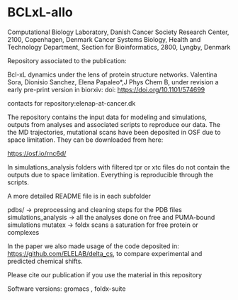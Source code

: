 # BCLxL-allo
Computational Biology Laboratory, Danish Cancer Society Research Center, 2100, Copenhagen, Denmark
Cancer Systems Biology, Health and Technology Department, Section for Bioinformatics, 2800, Lyngby, Denmark


Repository associated to the publication:

Bcl-xL dynamics under the lens of protein structure networks. Valentina Sora, Dionisio Sanchez, Elena Papaleo*,J Phys Chem B, under revision
a early pre-print version in biorxiv: doi: https://doi.org/10.1101/574699

contacts for repository:elenap-at-cancer.dk

The repository contains the input data for modeling and simulations, outputs from analyses and associated scripts to reproduce our data. The the MD trajectories, mutational scans have been deposited in OSF due to space limitation. They can be downloaded from here:

https://osf.io/rnc6d/

In simulations_analysis folders with filtered tpr or xtc files do not contain the outputs due to space limitation. Everything is reproducible through the scripts.

A more detailed README file is in each subfolder

pdbs/ -> preprocessing and cleaning steps for the PDB files
simulations_analysis -> all the analyses done on free and PUMA-bound simulations
mutatex -> foldx scans a saturation for free protein or complexes


In the paper we also made usage of the code deposited in: https://github.com/ELELAB/delta_cs, to compare experimental and predicted chemical shifts. 

Please cite our publication if you use the material in this repository

Software versions: gromacs , foldx-suite



